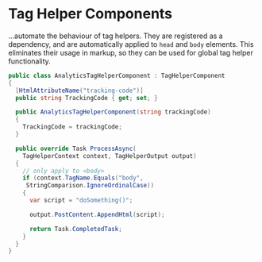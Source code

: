 # Tag Helper Components

...automate the behaviour of tag helpers. They are registered as a dependency, and are automatically applied to `head` and `body` elements. This eliminates their usage in markup, so they can be used for global tag helper functionality.

```c#
public class AnalyticsTagHelperComponent : TagHelperComponent
{
  [HtmlAttributeName("tracking-code")]
  public string TrackingCode { get; set; }

  public AnalyticsTagHelperComponent(string trackingCode)
  {
    TrackingCode = trackingCode;
  }

  public override Task ProcessAsync(
    TagHelperContext context, TagHelperOutput output)
  {
    // only apply to <body>
    if (context.TagName.Equals("body",
     StringComparison.IgnoreOrdinalCase))
    {
      var script = "doSomething()";

      output.PostContent.AppendHtml(script);

      return Task.CompletedTask;
    }
  }
}
```
